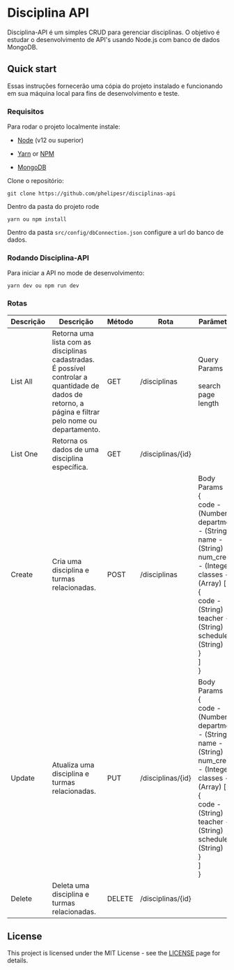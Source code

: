 # Disciplina API

Disciplina-API é um simples CRUD para gerenciar disciplinas. O objetivo é estudar o desenvolvimento de API's usando Node.js com banco de dados MongoDB.


## Quick start

Essas instruções fornecerão uma cópia do projeto instalado e funcionando em sua máquina local para fins de desenvolvimento e teste.

### Requisitos

Para rodar o projeto localmente instale:

- [Node](https://nodejs.org/en/) (v12 ou superior)

- [Yarn](https://yarnpkg.com/pt-BR/) or [NPM](https://www.npmjs.com/)

- [MongoDB](https://docs.mongodb.com/manual/installation/)


Clone o repositório:

```
git clone https://github.com/phelipesr/disciplinas-api
```

Dentro da pasta do projeto rode

```
yarn ou npm install
```

Dentro da pasta `src/config/dbConnection.json` configure a url do banco de dados.


### Rodando Disciplina-API

Para iniciar a API no mode de desenvolvimento:

```
yarn dev ou npm run dev
```

### Rotas

| Descrição | Descrição                                                                                                                                                 | Método | Rota              | Parâmetros                                                                                                                                                                                                                                                  |
|-----------|-----------------------------------------------------------------------------------------------------------------------------------------------------------|--------|-------------------|-------------------------------------------------------------------------------------------------------------------------------------------------------------------------------------------------------------------------------------------------------------|
| List All  | Retorna uma lista com as disciplinas cadastradas.<br>É possível controlar a quantidade de dados de retorno, a página e filtrar pelo nome ou departamento. | GET    | /disciplinas      | Query Params<br><br>search<br>page<br>length                                                                                                                                                                                                                |
| List One  | Retorna os dados de uma disciplina específica.                                                                                                            | GET    | /disciplinas/{id} |                                                                                                                                                                                                                                                             |
| Create    | Cria uma disciplina e turmas relacionadas.                                                                                                                | POST   | /disciplinas      | Body Params<br>{<br>  code - (Number)<br>  department - (String)<br>  name - (String)<br>  num_credits - (Integer)<br>  classes - (Array) [<br>    {<br>      code - (String)<br>      teacher - (String)<br>      schedule - (String)<br>    }<br>  ]<br>} |
| Update    | Atualiza uma disciplina e turmas relacionadas.                                                                                                            | PUT    | /disciplinas/{id} | Body Params<br>{<br>  code - (Number)<br>  department - (String)<br>  name - (String)<br>  num_credits - (Integer)<br>  classes - (Array) [<br>    {<br>      code - (String)<br>      teacher - (String)<br>      schedule - (String)<br>    }<br>  ]<br>} |
| Delete    | Deleta uma disciplina e turmas relacionadas.                                                                                                              | DELETE | /disciplinas/{id} |                                                                                                                                                                                                                                                             |

## License

This project is licensed under the MIT License - see the [LICENSE](https://opensource.org/licenses/MIT) page for details.
